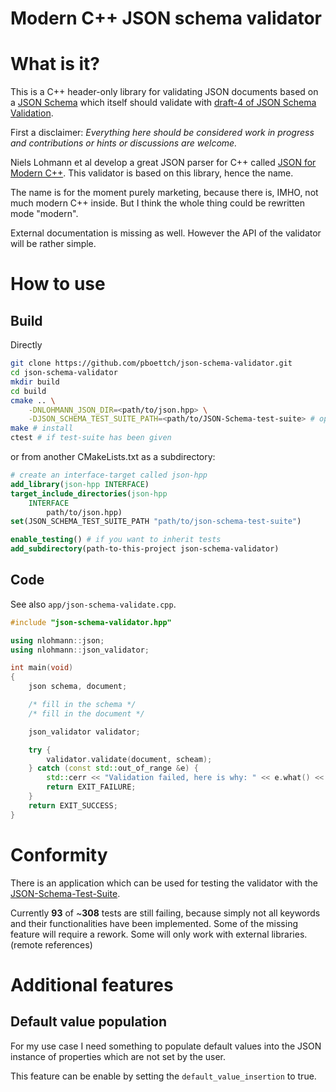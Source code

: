 # Modern C++ JSON schema validator

# What is it?

This is a C++ header-only library for validating JSON documents based on a
[JSON Schema](http://json-schema.org/) which itself should validate with
[draft-4 of JSON Schema Validation](http://json-schema.org/schema).

First a disclaimer: *Everything here should be considered work in progress and
contributions or hints or discussions are welcome.*

Niels Lohmann et al develop a great JSON parser for C++ called [JSON for Modern
C++](https://github.com/nlohmann/json). This validator is based on this
library, hence the name.

The name is for the moment purely marketing, because there is, IMHO, not much
modern C++ inside. But I think the whole thing could be rewritten mode "modern".

External documentation is missing as well. However the API of the validator
will be rather simple.

# How to use

## Build

Directly

```Bash
git clone https://github.com/pboettch/json-schema-validator.git
cd json-schema-validator
mkdir build
cd build
cmake .. \
    -DNLOHMANN_JSON_DIR=<path/to/json.hpp> \
    -DJSON_SCHEMA_TEST_SUITE_PATH=<path/to/JSON-Schema-test-suite> # optional
make # install
ctest # if test-suite has been given
```
or from another CMakeLists.txt as a subdirectory:

```CMake
# create an interface-target called json-hpp
add_library(json-hpp INTERFACE)
target_include_directories(json-hpp
    INTERFACE
        path/to/json.hpp)
set(JSON_SCHEMA_TEST_SUITE_PATH "path/to/json-schema-test-suite")

enable_testing() # if you want to inherit tests
add_subdirectory(path-to-this-project json-schema-validator)
```

## Code

See also `app/json-schema-validate.cpp`.

```C++
#include "json-schema-validator.hpp"

using nlohmann::json;
using nlohmann::json_validator;

int main(void)
{
	json schema, document;

    /* fill in the schema */
    /* fill in the document */

	json_validator validator;

    try {
        validator.validate(document, scheam);
    } catch (const std::out_of_range &e) {
        std::cerr << "Validation failed, here is why: " << e.what() << "\n";
        return EXIT_FAILURE;
    }
    return EXIT_SUCCESS;
}
```

# Conformity

There is an application which can be used for testing the validator with the
[JSON-Schema-Test-Suite](https://github.com/json-schema-org/JSON-Schema-Test-Suite).

Currently **93** of ~**308** tests are still failing, because simply not all keywords and
their functionalities have been implemented. Some of the missing feature will
require a rework. Some will only work with external libraries. (remote references)

# Additional features

## Default value population

For my use case I need something to populate default values into the JSON
instance of properties which are not set by the user.

This feature can be enable by setting the `default_value_insertion` to true.

